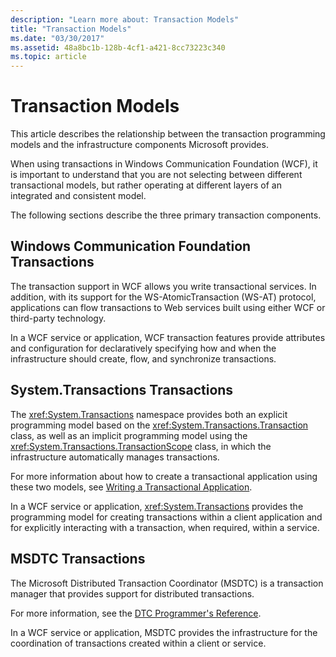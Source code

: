 ```yaml
---
description: "Learn more about: Transaction Models"
title: "Transaction Models"
ms.date: "03/30/2017"
ms.assetid: 48a8bc1b-128b-4cf1-a421-8cc73223c340
ms.topic: article
---
```

# Transaction Models

This article describes the relationship between the transaction programming models and the infrastructure components Microsoft provides.  
  
 When using transactions in Windows Communication Foundation (WCF), it is important to understand that you are not selecting between different transactional models, but rather operating at different layers of an integrated and consistent model.  
  
 The following sections describe the three primary transaction components.  
  
## Windows Communication Foundation Transactions  

 The transaction support in WCF allows you write transactional services. In addition, with its support for the WS-AtomicTransaction (WS-AT) protocol, applications can flow transactions to Web services built using either WCF or third-party technology.  
  
 In a WCF service or application, WCF transaction features provide attributes and configuration for declaratively specifying how and when the infrastructure should create, flow, and synchronize transactions.  
  
## System.Transactions Transactions  

 The <xref:System.Transactions> namespace provides both an explicit programming model based on the <xref:System.Transactions.Transaction> class, as well as an implicit programming model using the <xref:System.Transactions.TransactionScope> class, in which the infrastructure automatically manages transactions.  
  
 For more information about how to create a transactional application using these two models, see [Writing a Transactional Application](../../data/transactions/writing-a-transactional-application.md).  
  
 In a WCF service or application, <xref:System.Transactions> provides the programming model for creating transactions within a client application and for explicitly interacting with a transaction, when required, within a service.  
  
## MSDTC Transactions  

 The Microsoft Distributed Transaction Coordinator (MSDTC) is a transaction manager that provides support for distributed transactions.  
  
 For more information, see the [DTC Programmer's Reference](/previous-versions/windows/desktop/ms686108(v=vs.85)).  
  
 In a WCF service or application, MSDTC provides the infrastructure for the coordination of transactions created within a client or service.
